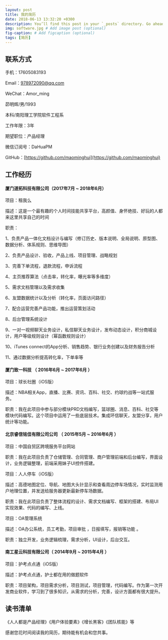 ```yaml
---
layout: post
title: 我的简历
date: 2018-06-13 13:32:20 +0300
description: You’ll find this post in your `_posts` directory. Go ahead and edit it and re-build the site to see your changes. # Add post description (optional)
img: software.jpg # Add image post (optional)
fig-caption: # Add figcaption (optional)
tags: [简历]
---
```




## 联系方式
手机：17605083193

Email：978972090@qq.com

WeChat：Amor_ming

茆明辉/男/1993

本科/南阳理工学院软件工程系

工作年限：3年

期望职位：产品经理

微信订阅号：DaHuaPM

GitHub：[https://github.com/maominghui](https://github.com/maominghui)

## 工作经历

#### 厦门道拓科技有限公司（2017年7月 ~ 2018年6月）

项目：租我么 

描述：这是一个最有趣的个人时间技能共享平台，高颜值、身怀绝技、好玩的人都来这里共享自己的时间 

职责： 

1、负责产品一体化文档设计与编写（修订历史、版本说明、全局说明、原型图、数据分析、体系规则、思维导图） 

2、负责产品设计、验收，产品上线、项目管理、战略规划 

3、完善下单流程，退款流程，申诉流程

4、主页推荐算法（点击率，转化率，曝光率等多维度） 

5、需求文档管理以及需求收集

6、友盟数据统计以及分析（转化率，页面访问路径）

7、配合运营完善产品功能，推出运营策划活动

8、后台管理系统设计

9、一对一视频聊天业务设计，私信聊天业务设计，发布动态设计，积分商城设计，用户等级规则设计（幂函数规则设计）

10、iTunes connect的App分析、销售趋势、银行业务创建以及财务报告分析

11、通过数据分析提高转化率，下单率等



#### 厦门致一科技 （ 2016年6月 ~ 2017年6月 ）

项目：球长社圈（iOS版）

描述：NBA相关App，直播、比赛、资讯、百科、社交、约球约战等一站式服务。

职责：我在此项目中参与部分模块PRD文档编写，篮球圈、消息、百科、社交等模块代码编写。这个项目中运用了一些底层技术。集成环信聊天，友盟分享，用户统计等功能。



#### 北京睿信铭佳有限公司公司 （ 2015年5月 ~ 2016年6月 ）

项目：中国自贸区跨境服务平台网站

职责：我在此项目负责了仓储管理、合同管理、商户管理前端和后台编写，界面设计，业务逻辑整理，前端采用妹子UI控件搭建。



项目：人人停车（iOS版）

描述：高德地图定位、导航、地图大头针显示和查看周边停车场情况，实时监测用户地理位置，并发送给服务器更新最新停车场数据。

职责：我在此项目负责了整体流程的设计、需求文档编写、框架的搭建、布局UI实现效果、代码的编写、上线。



项目：OA管理系统

描述：OA办公系统，员工考勤，项目审批 ，日报填写，报销等功能 。

职责：独立开发，业务逻辑梳理，需求分析，UI设计，后台交互。



#### 南工星云科技有限公司（ 2014年9月 ~ 2015年4月 ）

项目：护考点点通（iOS版）

描述：护考点点通，护士都在用的做题软件

职责：项目架构，项目需求分析，项目测试，项目管理，代码编写。作为第一次开发商业软件，学习到了很多知识，从需求的分析，完善，设计方面都有很大提升。


## 读书清单

《人人都是产品经理》《用户体验要素》《增长黑客》《团队核能》等


感谢您花时间阅读我的简历，期待能有机会和您共事。

